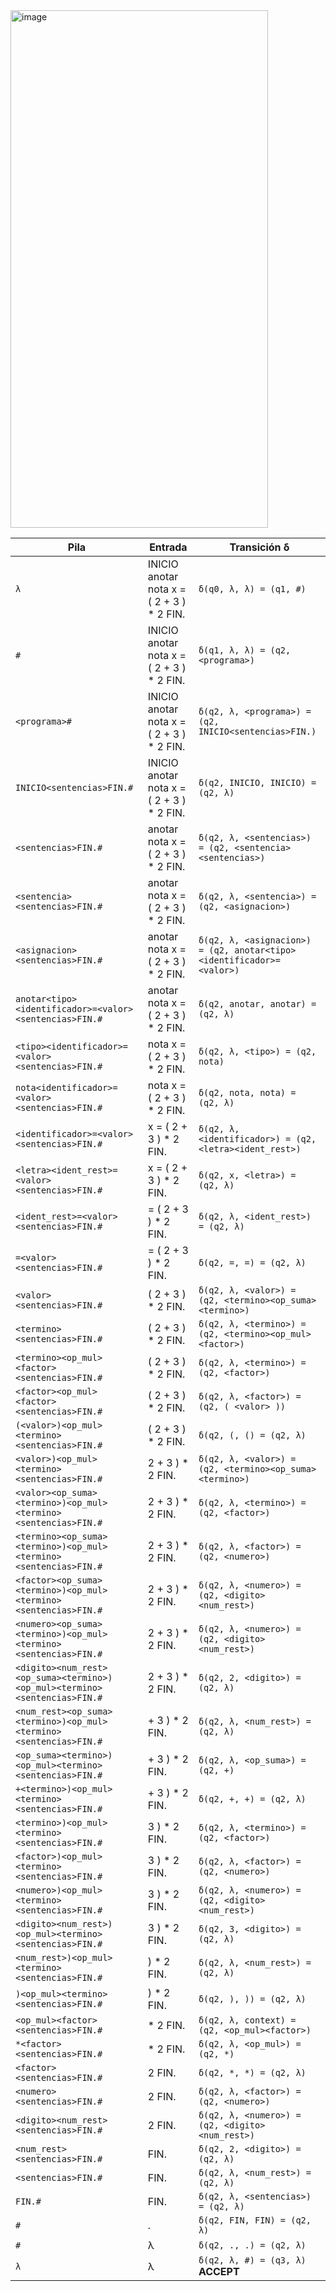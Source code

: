 <img width="412" height="828" alt="image" src="https://github.com/user-attachments/assets/3ff55551-5018-44d0-9118-558312ab8215" />


| **Pila**                                                                      | **Entrada**                               | **Transición δ**                                                         |
| ------------------------------------------------------------------------------| ----------------------------------------- | ------------------------------------------------------------------------ |
| ```λ```                                                                       | INICIO anotar nota x = ( 2 + 3 ) * 2 FIN. | ```δ(q0, λ, λ) = (q1, #)```                                              |
| ```#```                                                                       | INICIO anotar nota x = ( 2 + 3 ) * 2 FIN. | ```δ(q1, λ, λ) = (q2, <programa>)```                                     |
| ```<programa>#```                                                             | INICIO anotar nota x = ( 2 + 3 ) * 2 FIN. | ```δ(q2, λ, <programa>) = (q2, INICIO<sentencias>FIN.)```                |
| ```INICIO<sentencias>FIN.#```                                                 | INICIO anotar nota x = ( 2 + 3 ) * 2 FIN. | ```δ(q2, INICIO, INICIO) = (q2, λ)```                                    |
| ```<sentencias>FIN.#```                                                       | anotar nota x = ( 2 + 3 ) * 2 FIN.        | ```δ(q2, λ, <sentencias>) = (q2, <sentencia><sentencias>)```             |
| ```<sentencia><sentencias>FIN.#```                                            | anotar nota x = ( 2 + 3 ) * 2 FIN.        | ```δ(q2, λ, <sentencia>) = (q2, <asignacion>)```                         |
| ```<asignacion><sentencias>FIN.#```                                           | anotar nota x = ( 2 + 3 ) * 2 FIN.        | ```δ(q2, λ, <asignacion>) = (q2, anotar<tipo><identificador>=<valor>)``` |
| ```anotar<tipo><identificador>=<valor><sentencias>FIN.#```                    | anotar nota x = ( 2 + 3 ) * 2 FIN.        | ```δ(q2, anotar, anotar) = (q2, λ)```                                    |
| ```<tipo><identificador>=<valor><sentencias>FIN.#```                          | nota x = ( 2 + 3 ) * 2 FIN.               | ```δ(q2, λ, <tipo>) = (q2, nota)```                                      |
| ```nota<identificador>=<valor><sentencias>FIN.#```                            | nota x = ( 2 + 3 ) * 2 FIN.               | ```δ(q2, nota, nota) = (q2, λ)```                                        |
| ```<identificador>=<valor><sentencias>FIN.#```                                | x = ( 2 + 3 ) * 2 FIN.                    | ```δ(q2, λ, <identificador>) = (q2, <letra><ident_rest>)```              |
| ```<letra><ident_rest>=<valor><sentencias>FIN.#```                            | x = ( 2 + 3 ) * 2 FIN.                    | ```δ(q2, x, <letra>) = (q2, λ)```                                        |
| ```<ident_rest>=<valor><sentencias>FIN.#```                                   | = ( 2 + 3 ) * 2 FIN.                      | ```δ(q2, λ, <ident_rest>) = (q2, λ)```                                   |
| ```=<valor><sentencias>FIN.#```                                               | = ( 2 + 3 ) * 2 FIN.                      | ```δ(q2, =, =) = (q2, λ)```                                              |
| ```<valor><sentencias>FIN.#```                                                | ( 2 + 3 ) * 2 FIN.                        | ```δ(q2, λ, <valor>) = (q2, <termino><op_suma><termino>)```              |
| ```<termino><sentencias>FIN.#```                                              | ( 2 + 3 ) * 2 FIN.                        | ```δ(q2, λ, <termino>) = (q2, <termino><op_mul><factor>)```              |
| ```<termino><op_mul><factor><sentencias>FIN.#```                              | ( 2 + 3 ) * 2 FIN.                        | ```δ(q2, λ, <termino>) = (q2, <factor>)```                               |
| ```<factor><op_mul><factor><sentencias>FIN.#```                               | ( 2 + 3 ) * 2 FIN.                        | ```δ(q2, λ, <factor>) = (q2, ( <valor> ))```                             |
| ```(<valor>)<op_mul><termino><sentencias>FIN.#```                             | ( 2 + 3 ) * 2 FIN.                        | ```δ(q2, (, () = (q2, λ)```                                              |
| ```<valor>)<op_mul><termino><sentencias>FIN.#```                              | 2 + 3 ) * 2 FIN.                          | ```δ(q2, λ, <valor>) = (q2, <termino><op_suma><termino>)```              |
| ```<valor><op_suma><termino>)<op_mul><termino><sentencias>FIN.#```            | 2 + 3 ) * 2 FIN.                          | ```δ(q2, λ, <termino>) = (q2, <factor>)```                               |
| ```<termino><op_suma><termino>)<op_mul><termino><sentencias>FIN.#```          | 2 + 3 ) * 2 FIN.                          | ```δ(q2, λ, <factor>) = (q2, <numero>)```                                |
| ```<factor><op_suma><termino>)<op_mul><termino><sentencias>FIN.#```           | 2 + 3 ) * 2 FIN.                          | ```δ(q2, λ, <numero>) = (q2, <digito><num_rest>)```                      |
| ```<numero><op_suma><termino>)<op_mul><termino><sentencias>FIN.#```           | 2 + 3 ) * 2 FIN.                          | ```δ(q2, λ, <numero>) = (q2, <digito><num_rest>)```                      |
| ```<digito><num_rest><op_suma><termino>)<op_mul><termino><sentencias>FIN.#``` | 2 + 3 ) * 2 FIN.                          | ```δ(q2, 2, <digito>) = (q2, λ)```                                       |
| ```<num_rest><op_suma><termino>)<op_mul><termino><sentencias>FIN.#```         | + 3 ) * 2 FIN.                            | ```δ(q2, λ, <num_rest>) = (q2, λ)```                                     |
| ```<op_suma><termino>)<op_mul><termino><sentencias>FIN.#```                   | + 3 ) * 2 FIN.                            | ```δ(q2, λ, <op_suma>) = (q2, +)```                                      |
| ```+<termino>)<op_mul><termino><sentencias>FIN.#```                           | + 3 ) * 2 FIN.                            | ```δ(q2, +, +) = (q2, λ)```                                              |
| ```<termino>)<op_mul><termino><sentencias>FIN.#```                            | 3 ) * 2 FIN.                              | ```δ(q2, λ, <termino>) = (q2, <factor>)```                               |
| ```<factor>)<op_mul><termino><sentencias>FIN.#```                             | 3 ) * 2 FIN.                              | ```δ(q2, λ, <factor>) = (q2, <numero>)```                                |
| ```<numero>)<op_mul><termino><sentencias>FIN.#```                             | 3 ) * 2 FIN.                              | ```δ(q2, λ, <numero>) = (q2, <digito><num_rest>)```                      |
| ```<digito><num_rest>)<op_mul><termino><sentencias>FIN.#```                   | 3 ) * 2 FIN.                              | ```δ(q2, 3, <digito>) = (q2, λ)```                                       |
| ```<num_rest>)<op_mul><termino><sentencias>FIN.#```                           | ) * 2 FIN.                                | ```δ(q2, λ, <num_rest>) = (q2, λ)```                                     |
| ```)<op_mul><termino><sentencias>FIN.#```                                     | ) * 2 FIN.                                | ```δ(q2, ), )) = (q2, λ)```                                              |
| ```<op_mul><factor><sentencias>FIN.#```                                       | * 2 FIN.                                  | ```δ(q2, λ, context) = (q2, <op_mul><factor>)```                         |
| ```*<factor><sentencias>FIN.#```                                              | * 2 FIN.                                  | ```δ(q2, λ, <op_mul>) = (q2, *)```                                       |
| ```<factor><sentencias>FIN.#```                                               | 2 FIN.                                    | ```δ(q2, *, *) = (q2, λ)```                                              |
| ```<numero><sentencias>FIN.#```                                               | 2 FIN.                                    | ```δ(q2, λ, <factor>) = (q2, <numero>)```                                |
| ```<digito><num_rest><sentencias>FIN.#```                                     | 2 FIN.                                    | ```δ(q2, λ, <numero>) = (q2, <digito><num_rest>)```                      |
| ```<num_rest><sentencias>FIN.#```                                             | FIN.                                      | ```δ(q2, 2, <digito>) = (q2, λ)```                                       |
| ```<sentencias>FIN.#```                                                       | FIN.                                      | ```δ(q2, λ, <num_rest>) = (q2, λ)```                                     |
| ```FIN.#```                                                                   | FIN.                                      | ```δ(q2, λ, <sentencias>) = (q2, λ)```                                   |
| ```#```                                                                       | .                                         | ```δ(q2, FIN, FIN) = (q2, λ) ```                                         |
| ```#```                                                                       | λ                                         | ```δ(q2, ., .) = (q2, λ)```                                              |
| ```λ```                                                                       | λ                                         | ```δ(q2, λ, #) = (q3, λ)``` **ACCEPT**                                   |
